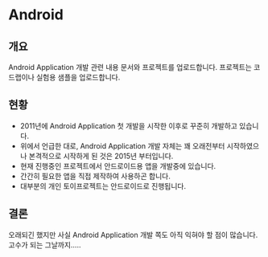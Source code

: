 # Android

## 개요
Android Application 개발 관련 내용 문서와 프로젝트를 업로드합니다.
프로젝트는 코드랩이나 실험용 샘플을 업로드합니다.

## 현황
* 2011년에 Android Application 첫 개발을 시작한 이후로 꾸준히 개발하고 있습니다.
* 위에서 언급한 대로, Android Application 개발 자체는 꽤 오래전부터 시작하였으나 본격적으로 시작하게 된 것은 2015년 부터입니다.
* 현재 진행중인 프로젝트에서 안드로이드용 앱을 개발중에 있습니다.
* 간간히 필요한 앱을 직접 제작하여 사용하곤 합니다.
* 대부분의 개인 토이프로젝트는 안드로이드로 진행됩니다.

## 결론
오래되긴 했지만 사실 Android Application 개발 쪽도 아직 익혀야 할 점이 많습니다.
고수가 되는 그날까지.....
